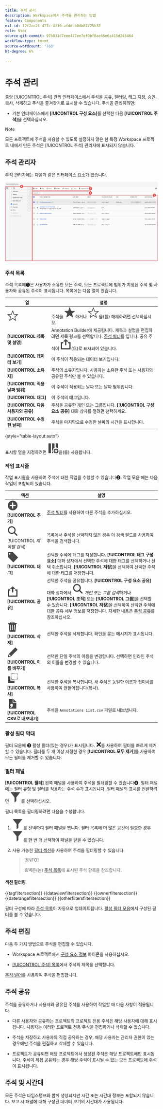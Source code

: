 ```yaml
---
title: 주석 관리
description: Workspace에서 주석을 관리하는 방법
feature: Components
exl-id: 12f2cc2f-477c-4f16-afdd-b0db84725b32
role: User
source-git-commit: 97b831d7eee477ee7ef0bf8ae65e6a415d243464
workflow-type: tm+mt
source-wordcount: '763'
ht-degree: 6%

---
```


# 주석 관리

중앙 [!UICONTROL 주석] 관리 인터페이스에서 주석을 공유, 필터링, 태그 지정, 승인, 복사, 삭제하고 주석을 즐겨찾기로 표시할 수 있습니다. 주석을 관리하려면:

* 기본 인터페이스에서 **[!UICONTROL 구성 요소]**&#x200B;를 선택한 다음 **[!UICONTROL 주석]**&#x200B;을 선택하십시오.


>[!NOTE]
>
>모든 프로젝트에 주석을 사용할 수 있도록 설정하지 않은 한 특정 Workspace 프로젝트 내에서 만든 주석은 [!UICONTROL 주석] 관리자에 표시되지 않습니다.
>

## 주석 관리자

주석 관리자에는 다음과 같은 인터페이스 요소가 있습니다.

![주석 인터페이스](assets/annotations-manager.png)

### 주석 목록

주석 목록에➊은 사용자가 소유한 모든 주석, 모든 프로젝트에 범위가 지정된 주석 및 사용자와 공유된 주석이 표시됩니다. 목록에는 다음 열이 있습니다.

| 열 | 설명 |
| --- | --- | 
| ![StarOutline](/help/assets/icons/StarOutline.svg) | 주석을 ![Star](/help/assets/icons/Star.svg)하거나 ![StarOutline](/help/assets/icons/StarOutline.svg)을(를) 해제하려면 선택하십시오. |
| **[!UICONTROL 제목 및 설명]** | Annotation Builder에 제공됩니다. 제목과 설명을 편집하려면 제목 링크를 선택합니다. [주석 빌더](/help/components/annotations/create-annotations.md#annotation-builder)를 엽니다. 공유 주석이 ![공유](/help/assets/icons/ShareAlt.svg)(으)로 표시되어 있습니다. |
| **[!UICONTROL 데이터 보기]** | 이 주석이 적용되는 데이터 보기입니다. |
| **[!UICONTROL 소유자]** | 주석의 소유자입니다. 사용자는 소유한 주석 또는 사용자와 공유된 주석만 볼 수 있습니다. |
| **[!UICONTROL 적용 날짜 범위]** | 이 주석이 적용되는 날짜 또는 날짜 범위입니다. |
| **[!UICONTROL 태그]** | 이 주석의 태그입니다. |
| **[!UICONTROL 다음 사용자와 공유]** | 주석을 공유한 개인 또는 그룹입니다. **[!UICONTROL 구성 요소 공유]** 대화 상자를 열려면 선택하세요. |
| **[!UICONTROL 수정한 날짜]** | 주석을 마지막으로 수정한 날짜와 시간을 표시합니다. |

{style="table-layout:auto"}

표시할 열을 지정하려면 ![ColumnSetting](/help/assets/icons/ColumnSetting.svg)을(를) 사용합니다.

### 작업 표시줄

작업 표시줄을 사용하여 주석에 대한 작업을 수행할 수 있습니다➋. 작업 모음 에는 다음 작업이 포함되어 있습니다.

| 액션 | 설명 |
|---|---|
| ![AddCircle](/help/assets/icons/AddCircle.svg) **[!UICONTROL 추가]** | [주석 빌더](create-annotations.md#annotation-builder)를 사용하여 다른 주석을 추가하십시오. |
| ![검색](/help/assets/icons/Search.svg) [!UICONTROL *제목별 검색*] | 목록에서 주석을 선택하지 않은 경우 이 검색 필드를 사용하여 주석을 검색합니다. |
| ![레이블](/help/assets/icons/Label.svg) **[!UICONTROL 태그]** | 선택한 주석에 태그를 지정합니다. **[!UICONTROL 태그 구성 요소]** 대화 상자에서 선택한 주석에 대한 태그를 선택하거나 선택 취소합니다. **[!UICONTROL 저장]**&#x200B;을 선택하여 선택한 주석에 대한 태그를 저장합니다. |
| ![공유](/help/assets/icons/ShareAlt.svg) **[!UICONTROL 공유]** | 선택한 주석을 공유합니다. **[!UICONTROL 구성 요소 공유]** 대화 상자에서 ![검색](/help/assets/icons/Search.svg) *개인 또는 그룹 검색*&#x200B;하거나 **[!UICONTROL 조직]** 또는 **[!UICONTROL 그룹]**&#x200B;을 선택할 수 있습니다. **[!UICONTROL 저장]**&#x200B;을 선택하여 선택한 주석에 대한 공유 세부 정보를 저장합니다. 자세한 내용은 [주석 공유](#share-annotations)를 참조하십시오. |
| ![삭제](/help/assets/icons/Delete.svg) **[!UICONTROL 삭제]** | 선택한 주석을 삭제합니다. 확인을 묻는 메시지가 표시됩니다. |
| ![편집](/help/assets/icons/Edit.svg) **[!UICONTROL 이름 바꾸기]** | 선택한 단일 주석의 이름을 변경합니다. 선택하면 인라인 주석의 이름을 변경할 수 있습니다. |
| ![복사](/help/assets/icons/Copy.svg) **[!UICONTROL 복사]** | 선택한 주석을 복사합니다. 새 주석은 동일한 이름과 접미사를 사용하여 만들어집니다(복사). |
| ![FileCSV](/help/assets/icons/FileCSV.svg) **[!UICONTROL CSV로 내보내기]** | 주석을 `Annotations List.csv` 파일로 내보냅니다. |

### 활성 필터 막대

필터 모음에 ➌ 활성 필터(있는 경우)가 표시됩니다. ![CrossSize75](/help/assets/icons/CrossSize75.svg)를 사용하여 필터를 빠르게 제거할 수 있습니다. 필터를 두 개 이상 지정한 경우 **[!UICONTROL 모두 제거]**&#x200B;를 사용하여 모든 필터를 제거할 수 있습니다.

### 필터 패널

**[!UICONTROL 필터]** 왼쪽 패널을 사용하여 주석을 필터링할 수 있습니다➍. 필터 패널에는 필터 유형 및 필터를 적용하는 주석 수가 표시됩니다. 필터 패널의 표시를 전환하려면 ![필터](/help/assets/icons/Filter.svg)를 선택하십시오.

필터 목록을 필터링하려면 다음을 수행합니다.

1. ![필터](/help/assets/icons/Filter.svg)를 선택하여 필터 패널을 엽니다. 필터 목록에 더 많은 공간이 필요한 경우 ![필터](/help/assets/icons/Filter.svg)를 한 번 더 선택하여 패널을 닫을 수 있습니다.
1. 사용 가능한 [필터 섹션](#filter-sections)을 사용하여 주석을 필터링할 수 있습니다.

   >[!INFO]
   >
   >*항목*&#x200B;은(는) [주석 목록](manage-annotations.md#annotations-list)에 표시된 주석 항목을 참조합니다.
   > 

#### 섹션 필터링

{{tagfiltersection}}
{{dataviewfiltersection}}
{{ownerfiltersection}}
{{daterangefiltersection}}
{{otherfiltersfiltersection}}


필터 구성에 따라 [주석 목록](manage-annotations.md#annotations-list)이 자동으로 업데이트됩니다. [활성 필터 모음](manage-annotations.md#active-filter-bar)에서 구성된 필터를 볼 수 있습니다.


## 주석 편집

다음 두 가지 방법으로 주석을 편집할 수 있습니다.

* Workspace 프로젝트에서 [구성 요소 정보](/help/components/use-components-in-workspace.md#component-info) 아이콘을 사용하십시오.

* [[!UICONTROL 주석] 목록](#annotations-list)에서 주석의 제목을 선택합니다.

[주석 빌더](/help/components/annotations/create-annotations.md#annotation-builder)를 사용하여 주석을 편집합니다.

## 주석 공유

주석을 공유하거나 사용자와 공유된 주석을 사용하여 작업할 때 다음 사항이 적용됩니다.

* 다른 사용자와 공유하는 프로젝트의 프로젝트 전용 주석은 해당 사용자에 대해 표시됩니다. 사용자는 이러한 프로젝트 전용 주석을 편집하거나 삭제할 수 없습니다.
* 주석을 저장하고 사용자와 직접 공유하는 경우, 해당 사용자는 관리자 권한이 있는 경우에만 주석을 편집하고 삭제할 수 있습니다.

* 프로젝트가 공유되면 해당 프로젝트에서 생성된 주석은 해당 프로젝트에만 표시됩니다. 주석이 직접 공유되는 경우 해당 주석이 표시될 수 있는 모든 프로젝트에 주석이 표시됩니다.

## 주석 및 시간대

모든 주석은 타임스탬프와 함께 생성되지만 시간 또는 시간대 정보는 포함되지 않습니다. 보고 시 패널에 대해 구성된 데이터 보기의 시간대가 사용됩니다.
